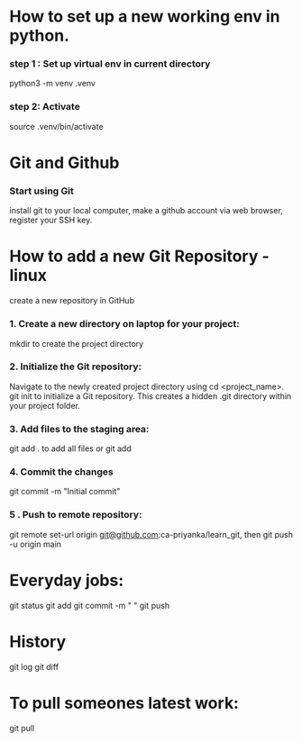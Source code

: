 # How to set up a new working env in python.

### step 1 : Set up virtual env in current directory
python3 -m venv .venv

### step 2: Activate
source .venv/bin/activate

# Git and Github
### Start using Git
install git to your local computer, make a github account via web browser, register your SSH key.

# How to add a new Git Repository - linux
create a new repository in GitHub

### 1. Create a new directory on laptop for your project:
mkdir <project name> to create the project directory

### 2. Initialize the Git repository:
Navigate to the newly created project directory using cd <project_name>.
git init to initialize a Git repository. This creates a hidden .git directory within your project folder. 

### 3. Add files to the staging area:
git add . to add all files or git add <file name>

### 4. Commit the changes
git commit -m "Initial commit"

### 5 . Push to remote repository:
git remote set-url origin git@github.com:ca-priyanka/learn_git, then
git push -u origin main

# Everyday jobs:
git status
git add
git commit -m " "
git push

# History
git log
git diff

# To pull someones latest work:
git pull





